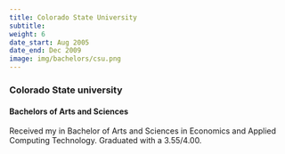 ```yaml
---
title: Colorado State University
subtitle:
weight: 6
date_start: Aug 2005
date_end: Dec 2009
image: img/bachelors/csu.png
---
```


### Colorado State university

#### Bachelors of Arts and Sciences

Received my in Bachelor of Arts and Sciences in Economics and Applied Computing
Technology. Graduated with a 3.55/4.00.
